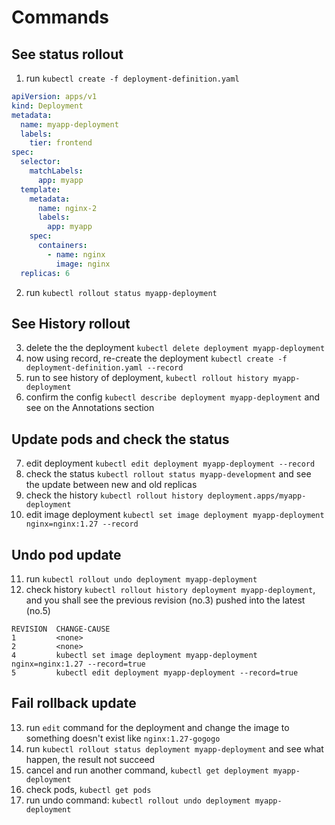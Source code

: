# Commands

## See status rollout

1. run `kubectl create -f deployment-definition.yaml`
```yaml
apiVersion: apps/v1
kind: Deployment
metadata:
  name: myapp-deployment
  labels:
    tier: frontend
spec:
  selector:
    matchLabels:
      app: myapp
  template:
    metadata:
      name: nginx-2
      labels:
        app: myapp
    spec:
      containers:
        - name: nginx
          image: nginx
  replicas: 6
  ```
2. run `kubectl rollout status myapp-deployment` 

## See History rollout

3. delete the the deployment `kubectl delete deployment myapp-deployment`
4. now using record, re-create the deployment `kubectl create -f deployment-definition.yaml --record`
5. run to see history of deployment, `kubectl rollout history myapp-deployment`
6. confirm the config `kubectl describe deployment myapp-deployment` and see on the Annotations section

## Update pods and check the status

7. edit deployment `kubectl edit deployment myapp-deployment --record`
8. check the status `kubectl rollout status myapp-development` and see the update between new and old replicas
9. check the history `kubectl rollout history deployment.apps/myapp-deployment`
10. edit image deployment `kubectl set image deployment myapp-deployment nginx=nginx:1.27 --record`

## Undo pod update 

11. run `kubectl rollout undo deployment myapp-deployment`
12. check history `kubectl rollout history deployment myapp-deployment`, and you shall see the previous revision (no.3) pushed into the latest (no.5)
```
REVISION  CHANGE-CAUSE
1         <none>
2         <none>
4         kubectl set image deployment myapp-deployment nginx=nginx:1.27 --record=true
5         kubectl edit deployment myapp-deployment --record=true
```

## Fail rollback update

13. run `edit` command for the deployment and change the image to something doesn't exist like `nginx:1.27-gogogo`
14. run `kubectl rollout status deployment myapp-deployment` and see what happen, the result not succeed
15. cancel and run another command, `kubectl get deployment myapp-deployment`
16. check pods, `kubectl get pods`
17. run undo command: `kubectl rollout undo deployment myapp-deployment`